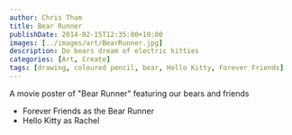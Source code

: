 ```yaml
---
author: Chris Tham
title: Bear Runner
publishDate: 2014-02-15T12:35:00+10:00
images: [../images/art/BearRunner.jpg]
description: Do bears dream of electric kitties
categories: [Art, Create]
tags: [drawing, coloured pencil, bear, Hello Kitty, Forever Friends]
---
```


A movie poster of "Bear Runner" featuring our bears and friends

* Forever Friends as the Bear Runner
* Hello Kitty as Rachel
